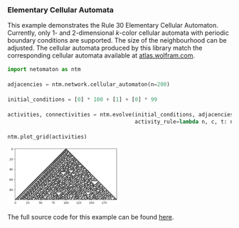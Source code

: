 ### Elementary Cellular Automata

This example demonstrates the Rule 30 Elementary Cellular Automaton. Currently, only 1- and 2-dimensional _k_-color
cellular automata with periodic boundary conditions are supported. The size of the neighbourhood can be adjusted. The
cellular automata produced by this library match the corresponding cellular automata available
at [atlas.wolfram.com](http://atlas.wolfram.com).

```python
import netomaton as ntm

adjacencies = ntm.network.cellular_automaton(n=200)

initial_conditions = [0] * 100 + [1] + [0] * 99

activities, connectivities = ntm.evolve(initial_conditions, adjacencies, timesteps=100,
                                        activity_rule=lambda n, c, t: ntm.rules.nks_ca_rule(n, c, 30))

ntm.plot_grid(activities)
```

<img src="../../resources/rule30.png" width="50%"/>

The full source code for this example can be found [here](elementary_ca_demo.py).
